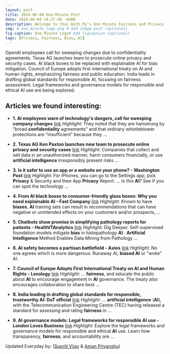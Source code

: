 ```yaml
---
layout: post
title: 2024-06-04 One-Minute Post
date: 2024-06-04 14:27:40 -0400
description: Welcome to Chai With Py's One Minute Fairness and Privacy, which aims to provide you the current happenings in the world of Fairness, Privacy, and AI.
img: # one_minute_logo.png # Add image post (optional)
fig-caption: One Minute Logo# Add figcaption (optional)
tags: [Privacy, Fairness, Bias, AI]
---
```


OpenAI employees call for sweeping changes due to confidentiality agreements. Texas AG launches team to prosecute online privacy and security cases. AI black boxes to be replaced with explainable AI for bias mitigation. Council of Europe adopts first international treaty on AI and human rights, emphasizing fairness and public education. India leads in drafting global standards for responsible AI, focusing on fairness assessment. Legal frameworks and governance models for responsible and ethical AI use are being explored.

## Articles we found interesting:

- **1. <b>AI</b> employees warn of technology&#39;s dangers, call for sweeping company changes** [link](https://www.washingtonpost.com/technology/2024/06/04/openai-employees-ai-whistleblowers/)
_Highlight:_ They noted that they are hamstrung by “broad <b>confidentiality</b> agreements” and that ordinary whistleblower protections are “insufficient” because they&nbsp;...

- **2. Texas AG Ken Paxton launches new team to prosecute online <b>privacy</b> and security cases** [link](https://www.texastribune.org/2024/06/04/texas-ken-paxton-data-privacy-security/)
_Highlight:_ Companies that collect and sell data in an unauthorized manner, harm consumers financially, or use <b>artificial intelligence</b> irresponsibly present risks&nbsp;...

- **3. Is it safer to use an app or a website on your phone? - Washington Post** [link](https://www.washingtonpost.com/technology/2024/06/04/better-privacy-security-app-website/)
_Highlight:_ For iPhones, you can go to the Settings app, pick <b>Privacy</b> &amp; Security and then App <b>Privacy</b> Report. ... Is this <b>AI</b>? See if you can spot the technology&nbsp;...

- **4. From <b>AI</b> black boxes to consumer-friendly glass boxes: Why you need explainable <b>AI</b> - Fast Company** [link](https://www.fastcompany.com/91134282/from-ai-black-boxes-to-consumer-friendly-glass-boxes-why-you-need-explainable-ai)
_Highlight:_ Known to have <b>biases</b>, <b>AI</b> training sets can result in recommendations that can have negative or unintended effects on your customers and/or prospects,&nbsp;...

- **5. Chatbots show promise in simplifying pathology reports for patients - HealthITAnalytics** [link](https://healthitanalytics.com/news/chatbots-show-promise-in-simplifying-pathology-reports-for-patients)
_Highlight:_ Dig Deeper. Self-supervised foundation models mitigate <b>bias</b> in histopathology <b>AI</b> &middot; <b>Artificial Intelligence</b> Method Enables Data Mining from Pathology&nbsp;...

- **6. <b>AI</b> safety becomes a partisan battlefield - Axios** [link](https://www.axios.com/2024/06/03/ai-safety-risk-guardrails-woke-elon-musk)
_Highlight:_ No one agrees which is more dangerous: Runaway AI, <b>biased AI</b> or &quot;woke&quot; AI.

- **7. Council of Europe Adopts First International Treaty on <b>AI</b> and Human Rights - Lexology** [link](https://www.lexology.com/library/detail.aspx%3Fg%3D1a1165b5-5dbd-4403-a83c-f1b4b156418e)
_Highlight:_ ... <b>fairness</b>, and educate the public about <b>AI</b> to encourage engagement in <b>AI</b> governance. The treaty also encourages collaboration to share best&nbsp;...

- **8. India leading in drafting global standards for responsible, trustworthy <b>AI</b>: DoT official** [link](https://telecom.economictimes.indiatimes.com/news/policy/india-leading-in-drafting-global-standards-for-responsible-trustworthy-ai-dot-official/110694273)
_Highlight:_ ... <b>artificial intelligence</b> (<b>AI</b>), with the Telecommunication Engineering Centre (TEC) having released a standard for assessing and rating <b>fairness</b> in&nbsp;...

- **9. <b>AI</b> governance models: Legal frameworks for responsible <b>AI</b> use - London Loves Business** [link](https://londonlovesbusiness.com/ai-governance-models-legal-frameworks-for-responsible-ai-use/)
_Highlight:_ Explore the legal frameworks and governance models for responsible and ethical <b>AI</b> use. Learn how transparency, <b>fairness</b>, and accountability are&nbsp;...


Updated Everyday by: (<a href="https://supritivijay.github.io/">Supriti Vijay</a> & <a href="https://amanpriyanshu.github.io/">Aman Priyanshu</a>)
